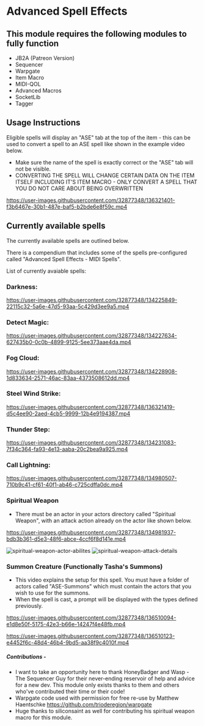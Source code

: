# Advanced Spell Effects

## This module requires the following modules to fully function
- JB2A (Patreon Version)
- Sequencer
- Warpgate
- Item Macro
- MIDI-QOL
- Advanced Macros
- SocketLib
- Tagger

## Usage Instructions
Eligible spells will display an "ASE" tab at the top of the item - this can be used to convert a spell to an ASE spell like shown in the example video below.
- Make sure the name of the spell is exactly correct or the "ASE" tab will not be visible.
- CONVERTING THE SPELL WILL CHANGE CERTAIN DATA ON THE ITEM ITSELF INCLUDING IT'S ITEM MACRO - ONLY CONVERT A SPELL THAT YOU DO NOT CARE ABOUT BEING OVERWRITTEN

https://user-images.githubusercontent.com/32877348/136321401-f3b6467e-30b1-487e-baf5-b2bde6e8f59c.mp4


## Currently available spells
The currently available spells are outlined below. 

There is a compendium that includes some of the spells pre-configured called "Advanced Spell Effects - MIDI Spells".

List of currently avaiable spells: 

### Darkness:
https://user-images.githubusercontent.com/32877348/134225849-22115c32-5a6e-47d5-93aa-5c429d3ee9a5.mp4

### Detect Magic:
https://user-images.githubusercontent.com/32877348/134227634-627435b0-0c0b-4899-9125-5ee373aae4da.mp4

### Fog Cloud:
https://user-images.githubusercontent.com/32877348/134228908-1d833634-2571-46ac-83aa-4373508612dd.mp4

### Steel Wind Strike:
https://user-images.githubusercontent.com/32877348/136321419-d5c4ee90-2aed-4cb5-9999-12b4e9194387.mp4

### Thunder Step:
https://user-images.githubusercontent.com/32877348/134231083-7f34c364-fa93-4e13-aaba-20c2bea9a925.mp4

### Call Lightning:
https://user-images.githubusercontent.com/32877348/134980507-710b9c41-cf61-40f1-ab46-c725cdffa0dc.mp4

### Spiritual Weapon
- There must be an actor in your actors directory called "Spiritual Weapon", with an attack action already on the actor like shown below.

https://user-images.githubusercontent.com/32877348/134981937-bdb3b361-d5e3-48f6-abce-4ccf6f8d141e.mp4

![spiritual-weapon-actor-abilites](https://user-images.githubusercontent.com/32877348/137159698-2050736b-5a47-4b43-af8a-8450638a0ed8.png)
![spiritual-weapon-attack-details](https://user-images.githubusercontent.com/32877348/137159712-efb603e8-d6a2-4b42-a09d-1de381a52471.png)


### Summon Creature (Functionally Tasha's Summons)
- This video explains the setup for this spell. You must have a folder of actors called "ASE-Summons" which must contain the actors that you wish to use for the summons.
- When the spell is cast, a prompt will be displayed with the types defined previously. 

https://user-images.githubusercontent.com/32877348/136510094-e1d8e50f-5175-42e3-b66e-14247f4e48fb.mp4

https://user-images.githubusercontent.com/32877348/136510123-e4452f6c-48d4-46b4-9bd5-aa38f9c4010f.mp4

##### Contributions - 
- I want to take an opportunity here to thank HoneyBadger and Wasp - The Sequencer Guy for their never-ending reservoir of help and advice for a new dev. This module only exists thanks to them and others who've contributed their time or their code!
- Warpgate code used with permission for free re-use by Matthew Haentschke
https://github.com/trioderegion/warpgate
 - Huge thanks to siliconsaint as well for contributing his spiritual weapon macro for this module.

